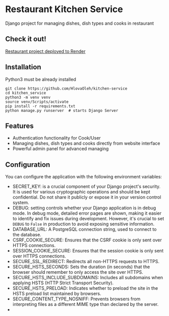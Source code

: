 # Restaurant Kitchen Service 

Django project for managing dishes, dish types and cooks in restaurant

## Check it out!
[Restaurant project deployed to Render](https://restaurant-service-t3pf.onrender.com/)

## Installation

Python3 must be already installed

```shell
git clone https://github.com/HlovaOleh/kitchen-service
cd kitchen_service
python3 -m venv venv
source venv/Scripts/activate
pip install -r requirements.txt
python manage.py runserver  # starts Django Server
```

## Features

* Authentication functionality for Cook/User
* Managing dishes, dish types and cooks directly from website interface
* Powerful admin panel for advanced managing

## Configuration
You can configure the application with the following environment variables:

* SECRET_KEY: is a crucial component of your Django project's security. 
It is used for various cryptographic operations and should be kept confidential. 
Do not share it publicly or expose it in your version control system.
* DEBUG: setting controls whether your Django application is in debug mode. 
In debug mode, detailed error pages are shown, making it easier to identify and fix issues during development. 
However, it's crucial to set `DEBUG` to `False` in production to avoid exposing sensitive information.
* DATABASE_URL: A PostgreSQL connection string, used to connect to the database.
* CSRF_COOKIE_SECURE: Ensures that the CSRF cookie is only sent over HTTPS connections.
* SESSION_COOKIE_SECURE: Ensures that the session cookie is only sent over HTTPS connections.
* SECURE_SSL_REDIRECT: Redirects all non-HTTPS requests to HTTPS.
* SECURE_HSTS_SECONDS: Sets the duration (in seconds) that the browser should remember to only access the site over HTTPS.
* SECURE_HSTS_INCLUDE_SUBDOMAINS: Includes all subdomains when applying HSTS (HTTP Strict Transport Security).
* SECURE_HSTS_PRELOAD: Indicates whether to preload the site in the HSTS preload list maintained by browsers.
* SECURE_CONTENT_TYPE_NOSNIFF: Prevents browsers from interpreting files as a different MIME type than declared by the server.
* 
